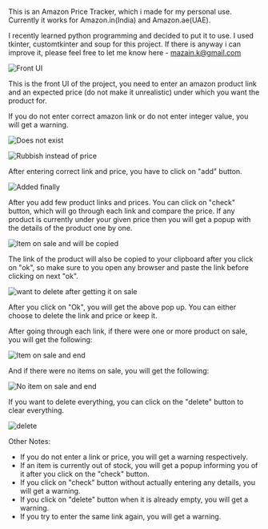 This is an Amazon Price Tracker, which i made for my personal use. Currently it works for Amazon.in(India) and Amazon.ae(UAE).

I recently learned python programming and decided to put it to use. I used tkinter, customtkinter and soup for this project.
If there is anyway i can improve it, please feel free to let me know here - mazain.k@gmail.com

![Front UI](https://user-images.githubusercontent.com/87644146/221402447-b6eddac5-678a-4409-aee2-192aefb58125.png)

This is the front UI of the project, you need to enter an amazon product link and an expected price (do not make it unrealistic) under which you want the product for.

If you do not enter correct amazon link or do not enter integer value, you will get a warning.

![Does not exist](https://user-images.githubusercontent.com/87644146/221403506-d299e670-f0e3-494a-aff8-201d46aa14f4.png)

![Rubbish instead of price](https://user-images.githubusercontent.com/87644146/221403513-89716abc-5fec-4b14-8ef8-ed6f8f6999cc.png)

After entering correct link and price, you have to click on "add" button. 

![Added finally](https://user-images.githubusercontent.com/87644146/221403585-9371f709-d5f9-4c1b-9317-f01d37e35498.png)

After you add few product links and prices. You can click on "check" button, which will go through each link and compare the price. If any product is currently under
your given price then you will get a popup with the details of the product one by one.

![Item on sale and will be copied](https://user-images.githubusercontent.com/87644146/221403678-bd93a399-d767-4c16-b1be-c0f09ed33136.png)

The link of the product will also be copied to your clipboard after you click on "ok", so make sure to you open any browser and paste the link before clicking on next "ok".

![want to delete after getting it on sale](https://user-images.githubusercontent.com/87644146/221403809-114738b4-be78-4d5c-9b7b-7e2e39afe76d.png)

After you click on "Ok", you will get the above pop up. You can either choose to delete the link and price or keep it. 

After going through each link, if there were one or more product on sale, you will get the following:

![Item on sale and end](https://user-images.githubusercontent.com/87644146/221403934-8b183ead-e2dc-4efb-989c-16da2c9f98ac.png)

And if there were no items on sale, you will get the following:

![No item on sale and end](https://user-images.githubusercontent.com/87644146/221403945-e4ff80d2-345f-4a2f-8097-e295725c3d24.png)

If you want to delete everything, you can click on the "delete" button to clear everything.

![delete](https://user-images.githubusercontent.com/87644146/221404034-b3ef3f5c-8f58-43aa-83fc-2a49015b27e8.png)


Other Notes:
  - If you do not enter a link or price, you will get a warning respectively.
  - If an item is currently out of stock, you will get a popup informing you of it after you click on the "check" button.
  - If you click on "check" button without actually entering any details, you will get a warning.
  - If you click on "delete" button when it is already empty, you will get a warning.
  - If you try to enter the same link again, you will get a warning.
  
  
  
